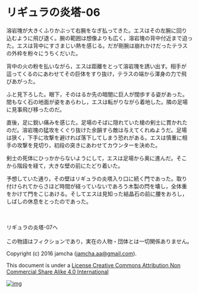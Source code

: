 # リギュラの炎塔-06

溶岩塊が大きくふりかぶって右腕をなぎ払ってきた。エスはその左腕に回り  
込むように飛び退く。腕の範囲は想像よりも広く，溶岩塊の背中付近まで迫っ  
た。エスは背中にすさまじい熱を感じる。だが剛腕は崩れかけだったテラス  
の外枠を粉々にうちくだいた。  

背中の火の粉を払いながら，エスは距離をとって溶岩塊を誘い出す。相手が  
這ってくるのにあわせてその巨体をすり抜け，テラスの端から渾身の力で飛  
びあがった。  

ふと見下ろした。眼下，そのはるか先の暗闇に巨人が闊歩する姿があった。  
間もなく石の地面が姿をあらわし，エスは転がりながら着地した。隣の足場  
に見事飛び移ったのだ。  

直後，足に鋭い痛みを感じた。足場のそばに隠れていた槍の剣士に貫かれた  
のだ。溶岩塊の猛攻をくぐり抜けた余韻すら敵は与えてくれぬようだ。足場  
は狭く，下手に攻撃を避ければ落下してしまう恐れがある。エスは慎重に相  
手の攻撃を見切り，初段の突きにあわせてカウンターを決めた。  

剣士の死体にひっかからないようにして，エスは足場から奥に進んだ。そこ  
から階段を経て，大きな壁の前にたどり着いた。  

予想していた通り，その壁はリギュラの炎塔入り口に続く門であった。取り  
付けられてからさほど時間が経っていないであろう木製の閂を壊し，全体重  
をかけて門をこじあける。そしてエスは見知った結晶石の前に腰をおろし，  
しばしの休息をとったのであった。  

<br>  
<br>  
リギュラの炎塔-07へ  

<br>  
<br>  
この物語はフィクションであり，実在の人物・団体とは一切関係ありません。  

Copyright (c) 2016 jamcha (jamcha.aa@gmail.com).  

This document is under a [License Creative Commons Attribution Non Commercial Share Alike 4.0 International](http://creativecommons.org/licenses/by-nc-sa/4.0/deed)  

[![img](http://i.creativecommons.org/l/by-nc-sa/3.0/80x15.png)](http://creativecommons.org/licenses/by-nc-sa/4.0/deed)